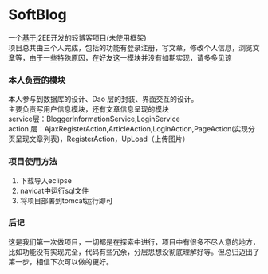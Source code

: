 # SoftBlog
一个基于j2EE开发的轻博客项目(未使用框架)<br>
项目总共由三个人完成，包括的功能有登录注册，写文章，修改个人信息，浏览文章等，由于一些特殊原因，在好友这一模块并没有如期实现，请多多见谅<br>
### 本人负责的模块
本人参与到数据库的设计、Dao 层的封装、界面交互的设计。<br>
主要负责写用户信息模块，还有文章信息呈现的模块<br>
service层：BloggerInformationService,LoginService<br>
action 层：AjaxRegisterAction,ArticleAction,LoginAction,PageAction(实现分页呈现文章列表)，RegisterAction，UpLoad（上传图片）

### 项目使用方法
1. 下载导入eclipse
2. navicat中运行sql文件
3. 将项目部署到tomcat运行即可
### 后记
这是我们第一次做项目，一切都是在探索中进行，项目中有很多不尽人意的地方，比如功能没有实现完全，代码有些冗余，分层思想没彻底理解好等。但总归迈出了第一步，相信下次可以做的更好。
